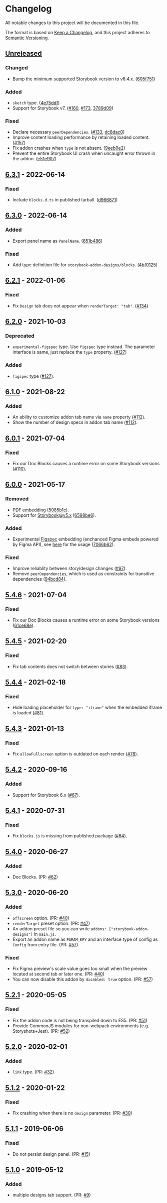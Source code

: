 # Changelog

All notable changes to this project will be documented in this file.

The format is based on [Keep a Changelog](https://keepachangelog.com/en/1.0.0/),
and this project adheres to [Semantic Versioning](https://semver.org/spec/v2.0.0.html).

## [Unreleased]

### Changed

- Bump the minimum supported Storybook version to v6.4.x. ([605f751](https://github.com/pocka/storybook-addon-designs/commit/605f75145aca453f8b6d1d3e432b493e3be5bc0c))

### Added

- `sketch` type. ([4e75ddf](https://github.com/pocka/storybook-addon-designs/commit/4e75ddfbc46ec5760db198cbf6d0d8a4074987db))
- Support for Storybook v7. ([#160](https://github.com/pocka/storybook-addon-designs/pull/160), [#173](https://github.com/pocka/storybook-addon-designs/pull/173), [3789d09](https://github.com/pocka/storybook-addon-designs/commit/3789d09d34166a87b11026120bae4eed2f45166a))

### Fixed

- Declare necessary `peerDependencies`. ([#133](https://github.com/pocka/storybook-addon-designs/pull/133), [dc8dac0](https://github.com/pocka/storybook-addon-designs/commit/dc8dac0a66224a2d6842c2e3bd6127860023f078))
- Improve content loading performance by retaining loaded content. ([#157](https://github.com/pocka/storybook-addon-designs/pull/157))
- Fix addon crashes when `type` is not absent. ([9eeb0e2](https://github.com/pocka/storybook-addon-designs/commit/9eeb0e2786f2f3e425df592a28f4fb33af5d00b9))
- Prevent the entire Storybook UI crash when uncaught error thrown in the addon. ([e51e907](https://github.com/pocka/storybook-addon-designs/commit/e51e90791e4ed71413e023de472a6ead0cae52c2))

## [6.3.1] - 2022-06-14

### Fixed

- Include `blocks.d.ts` in published tarball. ([d966871](https://github.com/pocka/storybook-addon-designs/commit/d966871785d87e7f919b37bb686460bb51e21697))

## [6.3.0] - 2022-06-14

### Added

- Export panel name as `PanelName`. ([851b486](https://github.com/pocka/storybook-addon-designs/commit/851b486543475384173532be27702e6a776b827d))

### Fixed

- Add type definition file for `storybook-addon-designs/blocks`. ([4bf0125](https://github.com/pocka/storybook-addon-designs/commit/4bf012598b476b891779f35d614f9b212af24765))

## [6.2.1] - 2022-01-06

### Fixed

- Fix `Design` tab does not appear when `renderTarget: "tab"`. ([#134](https://github.com/pocka/storybook-addon-designs/issues/134))

## [6.2.0] - 2021-10-03

### Deprecated

- `experimental-figspec` type. Use `figspec` type instead. The parameter interface is same, just replace the `type` property. ([#127](https://github.com/pocka/storybook-addon-designs/pull/127))

### Added

- `figspec` type ([#127](https://github.com/pocka/storybook-addon-designs/pull/127)).

## [6.1.0] - 2021-08-22

### Added

- An ability to customize addon tab name via `name` property ([#112](https://github.com/pocka/storybook-addon-designs/pull/112)).
- Show the number of design specs in addon tab name ([#112](https://github.com/pocka/storybook-addon-designs/pull/112)).

## [6.0.1] - 2021-07-04

### Fixed

- Fix our Doc Blocks causes a runtime error on some Storybook versions ([#110](https://github.com/pocka/storybook-addon-designs/pull/110)).

## [6.0.0] - 2021-05-17

### Removed

- PDF embedding ([5085b1c](https://github.com/pocka/storybook-addon-designs/commit/5085b1c9a9b0829fa5e2ed1ebba11c46d54dcb1a)).
- Support for Storybook@v5.x ([6598be6](https://github.com/pocka/storybook-addon-designs/commit/6598be61ae6869ff6b50e502330d4fcd71b44d8f)).

### Added

- Experimental [Figspec](https://github.com/pocka/figspec) embedding (enchanced Figma embeds powered by Figma API), see [here][figspec-usage] for the usage ([7066b62](https://github.com/pocka/storybook-addon-designs/commit/7066b62a2836f4b8b480b81e1c17d60f3f41b752)).

[figspec-usage]: https://pocka.github.io/storybook-addon-designs/?path=/story/docs-figma-figspec-readme--page

### Fixed

- Improve reliablity between story/design changes ([#97](https://github.com/pocka/storybook-addon-designs/pull/97)).
- Remove `peerDependencies`, which is used as constraints for transitive dependencies ([94bcd84](https://github.com/pocka/storybook-addon-designs/commit/94bcd84aa2013d06c63f5502b085b031a1deb459)).

## [5.4.6] - 2021-07-04

### Fixed

- Fix our Doc Blocks causes a runtime error on some Storybook versions ([61ce68e](https://github.com/pocka/storybook-addon-designs/commit/61ce68e8613878cc28c8b9837d45c206b2ba8119)).

## [5.4.5] - 2021-02-20

### Fixed

- Fix tab contents does not switch between stories ([#83](https://github.com/pocka/storybook-addon-designs/issues/83)).

## [5.4.4] - 2021-02-18

### Fixed

- Hide loading placeholder for `type: "iframe"` when the embedded iframe is loaded ([#81](https://github.com/pocka/storybook-addon-designs/issues/81)).

## [5.4.3] - 2021-01-13

### Fixed

- Fix `allowFullscreen` option is outdated on each render ([#78](https://github.com/pocka/storybook-addon-designs/pull/78)).

## [5.4.2] - 2020-09-16

### Added

- Support for Storybook 6.x ([#67](https://github.com/pocka/storybook-addon-designs/issues/67#issuecomment-692846928)).

## [5.4.1] - 2020-07-31

### Fixed

- Fix `blocks.js` is missing from published package ([#64](https://github.com/pocka/storybook-addon-designs/issues/64)).

## [5.4.0] - 2020-06-27

### Added

- Doc Blocks. (PR: [#62](https://github.com/pocka/storybook-addon-designs/pull/62))

## [5.3.0] - 2020-06-20

### Added

- `offscreen` option. (PR: [#40](https://github.com/pocka/storybook-addon-designs/pull/40))
- `renderTarget` preset option. (PR: [#47](https://github.com/pocka/storybook-addon-designs/pull/47))
- An addon preset file so you can write `addons: ["storybook-addon-designs"]` in `main.js`.
- Export an addon name as `PARAM_KEY` and an interface type of config as `Config` from entry file. (PR: [#57](https://github.com/pocka/storybook-addon-designs/pull/57))

### Fixed

- Fix Figma preview's scale value goes too small when the preview located at second tab or later one. (PR: [#40](https://github.com/pocka/storybook-addon-designs/pull/40))
- You can now disable this addon by `disabled: true` option. (PR: [#57](https://github.com/pocka/storybook-addon-designs/pull/57))

## [5.2.1] - 2020-05-05

### Fixed

- Fix the addon code is not being transpiled down to ES5. (PR: [#51](https://github.com/pocka/storybook-addon-designs/pull/51))
- Provide CommonJS modules for non-webpack environments (e.g. Storyshots+Jest). (PR: [#52](https://github.com/pocka/storybook-addon-designs/pull/52))

## [5.2.0] - 2020-02-01

### Added

- `link` type. (PR: [#32](https://github.com/pocka/storybook-addon-designs/pull/32))

## [5.1.2] - 2020-01-22

### Fixed

- Fix crashing when there is no `design` parameter. (PR: [#30](https://github.com/pocka/storybook-addon-designs/pull/30))

## [5.1.1] - 2019-06-06

### Fixed

- Do not persist design panel. (PR: [#15](https://github.com/pocka/storybook-addon-designs/pull/15))

## [5.1.0] - 2019-05-12

### Added

- multiple designs tab support. (PR: [#9](https://github.com/pocka/storybook-addon-designs/pull/9))

[unreleased]: https://github.com/pocka/storybook-addon-designs/compare/v6.3.1...HEAD
[6.3.1]: https://github.com/pocka/storybook-addon-designs/compare/v6.3.0...v6.3.1
[6.3.0]: https://github.com/pocka/storybook-addon-designs/compare/v6.2.1...v6.3.0
[6.2.1]: https://github.com/pocka/storybook-addon-designs/compare/v6.2.0...v6.2.1
[6.2.0]: https://github.com/pocka/storybook-addon-designs/compare/v6.1.0...v6.2.0
[6.1.0]: https://github.com/pocka/storybook-addon-designs/compare/v6.0.1...v6.1.0
[6.0.1]: https://github.com/pocka/storybook-addon-designs/compare/v6.0.0...v6.0.1
[6.0.0]: https://github.com/pocka/storybook-addon-designs/compare/v5.4.6...v6.0.0
[5.4.6]: https://github.com/pocka/storybook-addon-designs/compare/v5.4.5...v5.4.6
[5.4.5]: https://github.com/pocka/storybook-addon-designs/compare/v5.4.4...v5.4.5
[5.4.4]: https://github.com/pocka/storybook-addon-designs/compare/v5.4.3...v5.4.4
[5.4.3]: https://github.com/pocka/storybook-addon-designs/compare/v5.4.2...v5.4.3
[5.4.2]: https://github.com/pocka/storybook-addon-designs/compare/v5.4.1...v5.4.2
[5.4.1]: https://github.com/pocka/storybook-addon-designs/compare/v5.4.0...v5.4.1
[5.4.0]: https://github.com/pocka/storybook-addon-designs/compare/v5.3.0...v5.4.0
[5.3.0]: https://github.com/pocka/storybook-addon-designs/compare/v5.2.1...v5.3.0
[5.2.1]: https://github.com/pocka/storybook-addon-designs/compare/v5.2.0...v5.2.1
[5.2.0]: https://github.com/pocka/storybook-addon-designs/compare/v5.1.2...v5.2.0
[5.1.2]: https://github.com/pocka/storybook-addon-designs/compare/v5.1.1...v5.1.2
[5.1.1]: https://github.com/pocka/storybook-addon-designs/compare/v5.1.0...v5.1.1
[5.1.0]: https://github.com/pocka/storybook-addon-designs/compare/v5.0.0...v5.1.0
